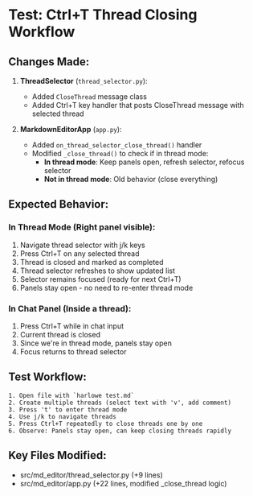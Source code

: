 # Test: Ctrl+T Thread Closing Workflow

## Changes Made:

1. **ThreadSelector** (`thread_selector.py`):
   - Added `CloseThread` message class
   - Added Ctrl+T key handler that posts CloseThread message with selected thread

2. **MarkdownEditorApp** (`app.py`):
   - Added `on_thread_selector_close_thread()` handler
   - Modified `_close_thread()` to check if in thread mode:
     - **In thread mode**: Keep panels open, refresh selector, refocus selector
     - **Not in thread mode**: Old behavior (close everything)

## Expected Behavior:

### In Thread Mode (Right panel visible):
1. Navigate thread selector with j/k keys
2. Press Ctrl+T on any selected thread
3. Thread is closed and marked as completed
4. Thread selector refreshes to show updated list
5. Selector remains focused (ready for next Ctrl+T)
6. Panels stay open - no need to re-enter thread mode

### In Chat Panel (Inside a thread):
1. Press Ctrl+T while in chat input
2. Current thread is closed
3. Since we're in thread mode, panels stay open
4. Focus returns to thread selector

## Test Workflow:

```
1. Open file with `harlowe test.md`
2. Create multiple threads (select text with 'v', add comment)
3. Press 't' to enter thread mode
4. Use j/k to navigate threads
5. Press Ctrl+T repeatedly to close threads one by one
6. Observe: Panels stay open, can keep closing threads rapidly
```

## Key Files Modified:
- src/md_editor/thread_selector.py (+9 lines)
- src/md_editor/app.py (+22 lines, modified _close_thread logic)
